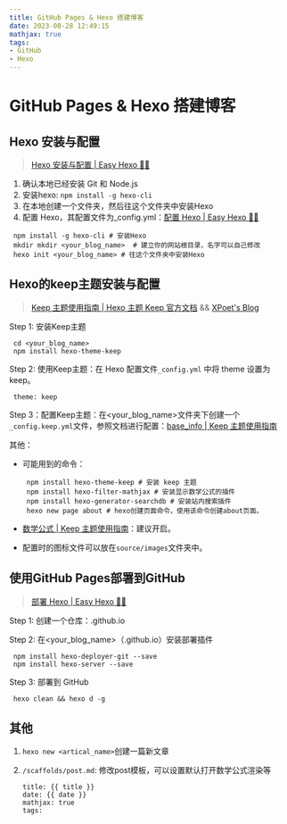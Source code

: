 ```yaml
---
title: GitHub Pages & Hexo 搭建博客
date: 2023-08-28 12:49:15
mathjax: true
tags:
- GitHub
- Hexo
---
```


# GitHub Pages & Hexo 搭建博客

## Hexo 安装与配置

> [Hexo 安装与配置 | Easy Hexo 👨‍💻](https://easyhexo.com/1-Hexo-install-and-config/)

1. 确认本地已经安装 Git 和 Node.js
2. 安装hexo: `npm install -g hexo-cli`
3. 在本地创建一个文件夹，然后往这个文件夹中安装Hexo
4. 配置 Hexo，其配置文件为_config.yml：[配置 Hexo | Easy Hexo 👨‍💻](https://easyhexo.com/1-Hexo-install-and-config/1-3-config-hexo.html#配置-hexo-2)

```
 npm install -g hexo-cli # 安装Hexo
 mkdir mkdir <your_blog_name>  # 建立你的网站根目录，名字可以自己修改
 hexo init <your_blog_name> # 往这个文件夹中安装Hexo
```

## Hexo的keep主题安装与配置

> [Keep 主题使用指南 | Hexo 主题 Keep 官方文档](https://keep-docs.xpoet.cn/) && [XPoet's Blog](https://xpoet.cn/)

Step 1: 安装Keep主题

```
 cd <your_blog_name>
 npm install hexo-theme-keep
```

Step 2: 使用Keep主题：在 Hexo 配置文件`_config.yml` 中将 theme 设置为 keep。

```
 theme: keep
```

Step 3：配置Keep主题：在<your_blog_name>文件夹下创建一个`_config.keep.yml`文件，参照文档进行配置：[base_info | Keep 主题使用指南](https://keep-docs.xpoet.cn/tutorial/configuration-guide/base_info.html)

其他：

- 可能用到的命令：

	```
	 npm install hexo-theme-keep # 安装 keep 主题
	 npm install hexo-filter-mathjax # 安装显示数学公式的插件
	 npm install hexo-generator-searchdb # 安装站内搜索插件
	 hexo new page about # hexo创建页面命令，使用该命令创建about页面。
	```

- [数学公式 | Keep 主题使用指南](https://keep-docs.xpoet.cn/advanced/mathjax.html)：建议开启。

- 配置时的图标文件可以放在`source/images`文件夹中。

## **使用GitHub Pages部署到GitHub**

> [部署 Hexo | Easy Hexo 👨‍💻](https://easyhexo.com/1-Hexo-install-and-config/1-4-deploy-hexo.html#部署到-github)

Step 1: 创建一个仓库：<username>.github.io

Step 2: 在<your_blog_name>（<username>.github.io）安装部署插件

```
 npm install hexo-deployer-git --save
 npm install hexo-server --save
```

Step 3: 部署到 GitHub

```
 hexo clean && hexo d -g
```

## 其他

1. `hexo new <artical_name>`创建一篇新文章

2. `/scaffolds/post.md`: 修改post模板，可以设置默认打开数学公式渲染等

	```
	title: {{ title }}
	date: {{ date }}
	mathjax: true
	tags:
	```
	
